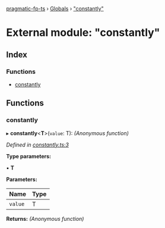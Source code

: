 [pragmatic-fp-ts](../README.md) › [Globals](../globals.md) › ["constantly"](_constantly_.md)

# External module: "constantly"

## Index

### Functions

* [constantly](_constantly_.md#constantly)

## Functions

###  constantly

▸ **constantly**<**T**>(`value`: T): *(Anonymous function)*

*Defined in [constantly.ts:3](https://github.com/hermann-p/pragmatic-fp-ts/blob/16cc592/src/constantly.ts#L3)*

**Type parameters:**

▪ **T**

**Parameters:**

Name | Type |
------ | ------ |
`value` | T |

**Returns:** *(Anonymous function)*
